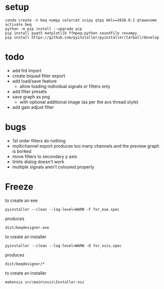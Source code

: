 # setup

    conda create -n beq numpy colorcet scipy qtpy mkl==2018.0.2 qtawesome
    activate beq
    python -m pip install --upgrade pip
    pip install pyqt5 matplotlib ffmpeg-python soundfile resampy
    pip install https://github.com/pyinstaller/pyinstaller/tarball/develop

# todo

* add frd import
* create biquad filter export
* add load/save feature 
  * allow loading individual signals or filters only
* add filter presets
* save graph as png
  * with optional additional image (as per the avs thread style)
* add gain adjust filter

# bugs

* 1st order filters do nothing
* multichannel export produces too many channels and the preview graph is borked
* move filters to secondary y axis
* limits dialog doesn't work
* multiple signals aren't coloured properly

# Freeze

to create an exe

    pyinstaller --clean --log-level=WARN -F for_exe.spec
    
produces 

    dist/beqdesigner.exe
    
to create an installer

    pyinstaller --clean --log-level=WARN -D for_nsis.spec

produces 

    dist/beqdesigner/*    
    
to create an installer

    makensis src\main\nsis\Installer.nsi
    
